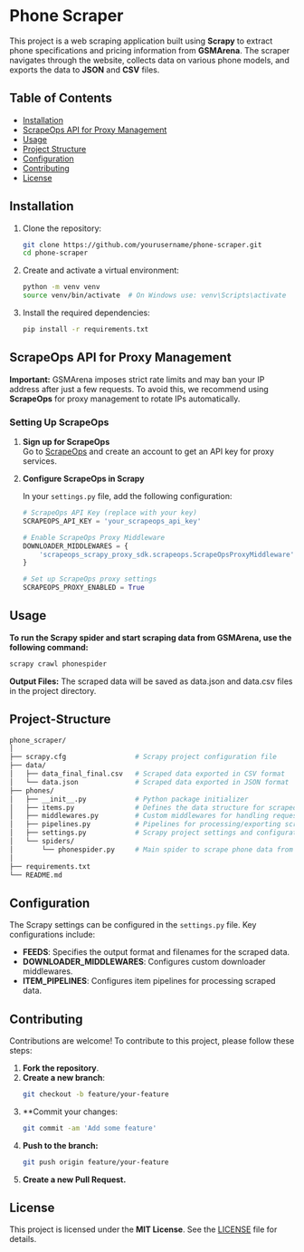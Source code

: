 # Phone Scraper

This project is a web scraping application built using **Scrapy** to extract phone specifications and pricing information from **GSMArena**. The scraper navigates through the website, collects data on various phone models, and exports the data to **JSON** and **CSV** files.

## Table of Contents
- [Installation](#installation)
- [ScrapeOps API for Proxy Management](#scrapeops-api-for-proxy-management)
- [Usage](#usage)
- [Project Structure](#project-structure)
- [Configuration](#configuration)
- [Contributing](#contributing)
- [License](#license)

## Installation

1. Clone the repository:
   ```bash
   git clone https://github.com/yourusername/phone-scraper.git
   cd phone-scraper
2. Create and activate a virtual environment:
   ```bash
   python -m venv venv
   source venv/bin/activate  # On Windows use: venv\Scripts\activate
3. Install the required dependencies:
   ```bash
   pip install -r requirements.txt
## ScrapeOps API for Proxy Management

**Important:** GSMArena imposes strict rate limits and may ban your IP address after just a few requests. To avoid this, we recommend using **ScrapeOps** for proxy management to rotate IPs automatically.

### Setting Up ScrapeOps

1. **Sign up for ScrapeOps**  
   Go to [ScrapeOps](https://scrapeops.io) and create an account to get an API key for proxy services.

2. **Configure ScrapeOps in Scrapy**

   In your `settings.py` file, add the following configuration:

   ```python
   # ScrapeOps API Key (replace with your key)
   SCRAPEOPS_API_KEY = 'your_scrapeops_api_key'

   # Enable ScrapeOps Proxy Middleware
   DOWNLOADER_MIDDLEWARES = {
       'scrapeops_scrapy_proxy_sdk.scrapeops.ScrapeOpsProxyMiddleware': 725,
   }

   # Set up ScrapeOps proxy settings
   SCRAPEOPS_PROXY_ENABLED = True

## Usage
   **To run the Scrapy spider and start scraping data from GSMArena, use the following command:**
   ```bash
   scrapy crawl phonespider
   ```
   **Output Files:**
   The scraped data will be saved as data.json and data.csv files in the project directory.
## Project-Structure
   ```bash
phone_scraper/
│
├── scrapy.cfg                 # Scrapy project configuration file
├── data/
│   ├── data_final_final.csv   # Scraped data exported in CSV format
│   └── data.json              # Scraped data exported in JSON format
├── phones/
│   ├── __init__.py            # Python package initializer
│   ├── items.py               # Defines the data structure for scraped items
│   ├── middlewares.py         # Custom middlewares for handling requests/responses
│   ├── pipelines.py           # Pipelines for processing/exporting scraped data
│   ├── settings.py            # Scrapy project settings and configurations
│   └── spiders/
│       └── phonespider.py     # Main spider to scrape phone data from GSMArena
│
├── requirements.txt    
└── README.md                  
```
## Configuration

The Scrapy settings can be configured in the `settings.py` file. Key configurations include:

- **FEEDS**: Specifies the output format and filenames for the scraped data.
- **DOWNLOADER_MIDDLEWARES**: Configures custom downloader middlewares.
- **ITEM_PIPELINES**: Configures item pipelines for processing scraped data.

## Contributing

Contributions are welcome! To contribute to this project, please follow these steps:

1. **Fork the repository**.
2. **Create a new branch**:
   ```bash
   git checkout -b feature/your-feature
   ```
3. **Commit your changes:
   ```bash
   git commit -am 'Add some feature'
   ```
4. **Push to the branch:**
   ```bash
   git push origin feature/your-feature
   ```
5. **Create a new Pull Request.**
## License

This project is licensed under the **MIT License**. See the [LICENSE](LICENSE) file for details.



